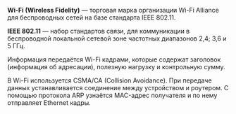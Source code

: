 **Wi-Fi (Wireless Fidelity)** — торговая марка организации Wi-Fi Alliance для беспроводных сетей на базе стандарта IEEE 802.11.

**IEEE 802.11** — набор стандартов связи, для коммуникации в беспроводной локальной сетевой зоне частотных диапазонов 2,4; 3,6 и 5 ГГц.

Информация передаётся Wi-Fi кадрами, которые содержат заголовок (информация об адресации), полезную нагрузку и контрольную сумму.

В Wi-Fi используется CSMA/CA (Collision Avoidance). При передаче данных устанавливается соединение между устройством и роутером. С помощью протокола ARP узнаётся MAC-адрес получателя и по нему отправляет Ethernet кадры.